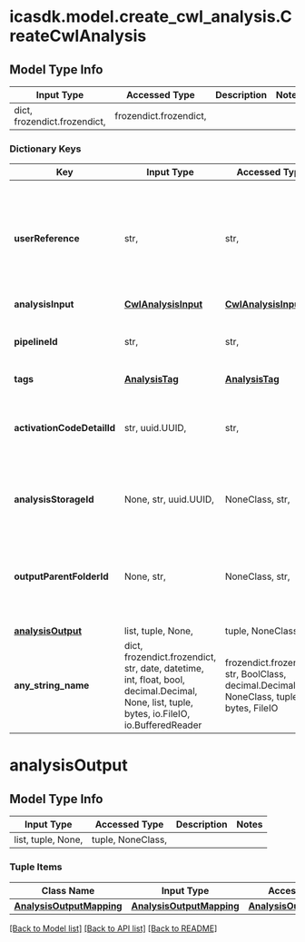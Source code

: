 # icasdk.model.create_cwl_analysis.CreateCwlAnalysis

## Model Type Info
Input Type | Accessed Type | Description | Notes
------------ | ------------- | ------------- | -------------
dict, frozendict.frozendict,  | frozendict.frozendict,  |  | 

### Dictionary Keys
Key | Input Type | Accessed Type | Description | Notes
------------ | ------------- | ------------- | ------------- | -------------
**userReference** | str,  | str,  | The user-reference of the analysis. This should be something meaningful for the user. | 
**analysisInput** | [**CwlAnalysisInput**](CwlAnalysisInput.md) | [**CwlAnalysisInput**](CwlAnalysisInput.md) |  | 
**pipelineId** | str,  | str,  | The pipeline for which an analysis will be created. | 
**tags** | [**AnalysisTag**](AnalysisTag.md) | [**AnalysisTag**](AnalysisTag.md) |  | 
**activationCodeDetailId** | str, uuid.UUID,  | str,  | Indicates under which activation code the pipeline is executed. | [optional] value must be a uuid
**analysisStorageId** | None, str, uuid.UUID,  | NoneClass, str,  | The id of the storage to use for the analysis. | [optional] value must be a uuid
**outputParentFolderId** | None, str,  | NoneClass, str,  | The id or the urn of the folder in which the output folder should be created. | [optional] 
**[analysisOutput](#analysisOutput)** | list, tuple, None,  | tuple, NoneClass,  |  | [optional] 
**any_string_name** | dict, frozendict.frozendict, str, date, datetime, int, float, bool, decimal.Decimal, None, list, tuple, bytes, io.FileIO, io.BufferedReader | frozendict.frozendict, str, BoolClass, decimal.Decimal, NoneClass, tuple, bytes, FileIO | any string name can be used but the value must be the correct type | [optional]

# analysisOutput

## Model Type Info
Input Type | Accessed Type | Description | Notes
------------ | ------------- | ------------- | -------------
list, tuple, None,  | tuple, NoneClass,  |  | 

### Tuple Items
Class Name | Input Type | Accessed Type | Description | Notes
------------- | ------------- | ------------- | ------------- | -------------
[**AnalysisOutputMapping**](AnalysisOutputMapping.md) | [**AnalysisOutputMapping**](AnalysisOutputMapping.md) | [**AnalysisOutputMapping**](AnalysisOutputMapping.md) |  | 

[[Back to Model list]](../../README.md#documentation-for-models) [[Back to API list]](../../README.md#documentation-for-api-endpoints) [[Back to README]](../../README.md)

